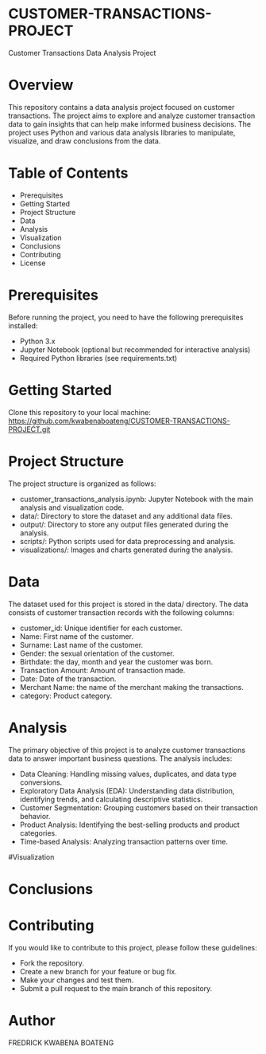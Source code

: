 # CUSTOMER-TRANSACTIONS-PROJECT


Customer Transactions Data Analysis Project
# Overview
This repository contains a data analysis project focused on customer transactions. The project aims to explore and analyze customer transaction data to gain insights that can help make informed business decisions. The project uses Python and various data analysis libraries to manipulate, visualize, and draw conclusions from the data.


# Table of Contents
 - Prerequisites
 - Getting Started
 - Project Structure
 - Data
 - Analysis
 - Visualization
 - Conclusions
 - Contributing
 - License


# Prerequisites
Before running the project, you need to have the following prerequisites installed:

 - Python 3.x
 - Jupyter Notebook (optional but recommended for interactive analysis)
 - Required Python libraries (see requirements.txt)


# Getting Started
Clone this repository to your local machine: https://github.com/kwabenaboateng/CUSTOMER-TRANSACTIONS-PROJECT.git


# Project Structure
The project structure is organized as follows:

 - customer_transactions_analysis.ipynb: Jupyter Notebook with the main analysis and visualization code.
 - data/: Directory to store the dataset and any additional data files.
 - output/: Directory to store any output files generated during the analysis.
 - scripts/: Python scripts used for data preprocessing and analysis.
 - visualizations/: Images and charts generated during the analysis.

# Data
The dataset used for this project is stored in the data/ directory. The data consists of customer transaction records with the following columns:

 - customer_id: Unique identifier for each customer.
 - Name: First name of the customer.
 - Surname: Last name of the customer.
 - Gender: the sexual orientation of the customer.
 - Birthdate: the day, month and year the customer was born.
 - Transaction Amount: Amount of transaction made.
 - Date: Date of the transaction.
 - Merchant Name: the name of the merchant making the transactions.
 - category: Product category.

# Analysis
The primary objective of this project is to analyze customer transactions data to answer important business questions. The analysis includes:

 - Data Cleaning: Handling missing values, duplicates, and data type conversions.
 - Exploratory Data Analysis (EDA): Understanding data distribution, identifying trends, and calculating descriptive statistics.
 - Customer Segmentation: Grouping customers based on their transaction behavior.
 - Product Analysis: Identifying the best-selling products and product categories.
 - Time-based Analysis: Analyzing transaction patterns over time.


#Visualization



# Conclusions


# Contributing
If you would like to contribute to this project, please follow these guidelines:

 - Fork the repository.
 - Create a new branch for your feature or bug fix.
 - Make your changes and test them.
 - Submit a pull request to the main branch of this repository.

# Author
FREDRICK KWABENA BOATENG
